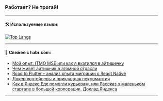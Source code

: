 ### Работает? Не трогай!

---
<!--
#### 🛠️ Technical stack:

![Java](https://img.shields.io/badge/Java-informational?logo=Oracle&style=flat&logoColor=white&color=FF4500)
![Kotlin](https://img.shields.io/badge/Kotlin-informational?logo=Kotlin&style=flat&logoColor=white&color=774D97)
![TS](https://img.shields.io/badge/TypeScript-informational?logo=typeScript&style=flat&logoColor=black&color=017acc)
![Python](https://img.shields.io/badge/Python-informational?logo=Python&style=flat&logoColor=black&color=ffdd54) <br>
![Spring](https://img.shields.io/badge/Spring-informational?logo=Spring&style=flat&logoColor=white&color=6DB33F) 
![SpringBoot](https://img.shields.io/badge/SpringBoot-informational?logo=SpringBoot&style=flat&logoColor=white&color=6DB33F)
![Nest](https://img.shields.io/badge/NestJS-informational?logo=NestJS&style=flat&logoColor=white&color=E0234E) 
![NodeJS](https://img.shields.io/badge/NodeJS-informational?logo=node.js&style=flat&logoColor=white&color=70A760)<br>
![PostgreSQL](https://img.shields.io/badge/PostgreSQL-informational?logo=PostgreSQL&style=flat&logoColor=white&color=DAA520)
![MongoDB](https://img.shields.io/badge/MongoDB-informational?logo=MongoDB&style=flat&logoColor=white&color=870000)
![Apache](https://img.shields.io/badge/Apache-informational?logo=apache&style=flat&logoColor=white&color=f74e28)

___ 
-->

#### 🛠️ Используемые языки:

[![Top Langs](https://github-readme-stats-u2qms2cxw-advtsettinggmailcoms-projects.vercel.app/api/top-langs/?username=zloylis&langs_count=10&hide_title=true&title_color=e6edf3&size_weight=0.5&count_weight=0.5&layout=compact&hide_progress=true&hide_border=true&theme=dracula)](https://github.com/zloylis)

<!---


####  :octocat:&nbsp;&nbsp; Статистика:

![GitHub stats](https://github-readme-stats-u2qms2cxw-advtsettinggmailcoms-projects.vercel.app/api?username=zloylis&show_icons=true&hide_border=true&theme=dracula&title_color=e6edf3&include_all_commits=true&count_private=true&hide_rank=false&hide_title=true&rank_icon=github)
-->
---

#### 💬 Свежее с habr.com:

<!-- BLOG-POST-LIST:START -->
- [Мой опыт: ITMO MSE или как я вкатился в айтишечку](https://habr.com/ru/articles/826894/?utm_source=habrahabr&utm_medium=rss&utm_campaign=826894)
- [Чем живёт айтишник в атомной отрасли](https://habr.com/ru/companies/oleg-bunin/articles/826672/?utm_source=habrahabr&utm_medium=rss&utm_campaign=826672)
- [Road to Flutter – анализ опыта миграции с React Native](https://habr.com/ru/companies/betboom/articles/826428/?utm_source=habrahabr&utm_medium=rss&utm_campaign=826428)
- [Докер контейнеры и прикладная некромантия](https://habr.com/ru/articles/826834/?utm_source=habrahabr&utm_medium=rss&utm_campaign=826834)
- [Как в Яндекс Еде помогли курьерам, или Рассказ о маленьком стартапе в большой корпорации. Доклад Яндекса](https://habr.com/ru/companies/yandex/articles/826648/?utm_source=habrahabr&utm_medium=rss&utm_campaign=826648)
<!-- BLOG-POST-LIST:END -->

---
